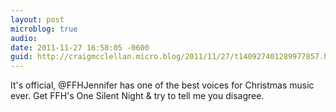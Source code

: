 ```yaml
---
layout: post
microblog: true
audio: 
date: 2011-11-27 16:58:05 -0600
guid: http://craigmcclellan.micro.blog/2011/11/27/t140927401289977857.html
---
```

It's official, @FFHJennifer has one of the best voices for Christmas music ever. Get FFH's One Silent Night &amp; try to tell me you disagree.
